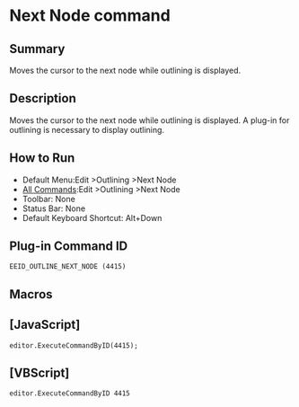 # Next Node command

## Summary

Moves the cursor to the next node while outlining is displayed.

## Description

Moves the cursor to the next node while outlining is displayed. A plug-in for outlining is necessary to display outlining.

## How to Run

- Default Menu:Edit \>Outlining \>Next Node
- [All Commands](../tools/all_commands):Edit \>Outlining \>Next Node
- Toolbar: None
- Status Bar: None
- Default Keyboard Shortcut: Alt+Down

## Plug-in Command ID

```
EEID_OUTLINE_NEXT_NODE (4415)```

## Macros

## \[JavaScript\]

```
editor.ExecuteCommandByID(4415);
```

## \[VBScript\]

```
editor.ExecuteCommandByID 4415
```

